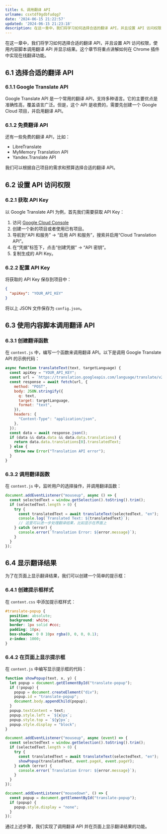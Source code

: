 ```yaml
---
title: 6、调用翻译 API
urlname: csxtdf0gdbfudqg7
date: '2024-06-15 21:22:57'
updated: '2024-06-15 21:23:18'
description: 在这一章中，我们将学习如何选择合适的翻译 API，并且设置 API 访问权限，使用内容脚本调用翻译 API 并显示结果。这个章节将重点讲解如何在 Chrome 插件中实现在线翻译功能。6.1 选择合适的翻译 API6.1.1 Google Translate APIGoogle Transla...
---
```

在这一章中，我们将学习如何选择合适的翻译 API，并且设置 API 访问权限，使用内容脚本调用翻译 API 并显示结果。这个章节将重点讲解如何在 Chrome 插件中实现在线翻译功能。

## 6.1 选择合适的翻译 API
### 6.1.1 Google Translate API

Google Translate API 是一个常用的翻译 API，支持多种语言。它的主要优点是准确性高，覆盖语言广泛。但是，这个 API 是收费的，需要先创建一个 Google Cloud 项目，并启用翻译 API。

### 6.1.2 免费翻译 API

还有一些免费的翻译 API，比如：

- LibreTranslate
- MyMemory Translation API
- Yandex.Translate API

我们可以根据自己项目的需求和预算选择合适的翻译 API。

## 6.2 设置 API 访问权限

### 6.2.1 获取 API Key

以 Google Translate API 为例，首先我们需要获取 API Key：

1. 访问 [Google Cloud Console](https://console.cloud.google.com/)
2. 创建一个新的项目或者使用已有项目。
3. 导航到“API 和服务” -> “启用 API 和服务”，搜索并启用“Cloud Translation API”。
4. 在“凭据”标签下，点击“创建凭据” -> “API 密钥”。
5. 复制生成的 API Key。

### 6.2.2 配置 API Key

将获取的 API Key 保存到项目中：

```json
{
  "apiKey": "YOUR_API_KEY"
}
```

将以上 JSON 文件保存为 `config.json`。

## 6.3 使用内容脚本调用翻译 API

### 6.3.1 创建翻译函数

在 `content.js` 中，编写一个函数来调用翻译 API。以下是调用 Google Translate API 的示例代码：

```javascript
async function translateText(text, targetLanguage) {
  const apiKey = "YOUR_API_KEY";
  const url = `https://translation.googleapis.com/language/translate/v2?key=${apiKey}`;
  const response = await fetch(url, {
    method: "POST",
    body: JSON.stringify({
      q: text,
      target: targetLanguage,
      format: "text",
    }),
    headers: {
      "Content-Type": "application/json",
    },
  });
  const data = await response.json();
  if (data && data.data && data.data.translations) {
    return data.data.translations[0].translatedText;
  } else {
    throw new Error("Translation API error");
  }
}
```

### 6.3.2 调用翻译函数

在 `content.js` 中，监听用户的选择操作，并调用翻译函数：

```javascript
document.addEventListener("mouseup", async () => {
  const selectedText = window.getSelection().toString().trim();
  if (selectedText.length > 0) {
    try {
      const translatedText = await translateText(selectedText, "en");
      console.log(`Translated Text: ${translatedText}`);
      // 这里可以进一步处理翻译结果，比如显示在界面上
    } catch (error) {
      console.error(`Translation Error: ${error.message}`);
    }
  }
});
```

## 6.4 显示翻译结果

为了在页面上显示翻译结果，我们可以创建一个简单的提示框：

### 6.4.1 创建提示框样式

在 `content.css` 中添加提示框样式：

```css
#translate-popup {
  position: absolute;
  background: white;
  border: 1px solid #ccc;
  padding: 10px;
  box-shadow: 0 0 10px rgba(0, 0, 0, 0.1);
  z-index: 1000;
}
```

### 6.4.2 在页面上显示提示框

在 `content.js` 中编写显示提示框的代码：

```javascript
function showPopup(text, x, y) {
  let popup = document.getElementById("translate-popup");
  if (!popup) {
    popup = document.createElement("div");
    popup.id = "translate-popup";
    document.body.appendChild(popup);
  }
  popup.textContent = text;
  popup.style.left = `${x}px`;
  popup.style.top = `${y}px`;
  popup.style.display = "block";
}

document.addEventListener("mouseup", async (event) => {
  const selectedText = window.getSelection().toString().trim();
  if (selectedText.length > 0) {
    try {
      const translatedText = await translateText(selectedText, "en");
      showPopup(translatedText, event.pageX, event.pageY);
    } catch (error) {
      console.error(`Translation Error: ${error.message}`);
    }
  }
});

document.addEventListener("mousedown", () => {
  const popup = document.getElementById("translate-popup");
  if (popup) {
    popup.style.display = "none";
  }
});
```

通过上述步骤，我们实现了调用翻译 API 并在页面上显示翻译结果的功能。

